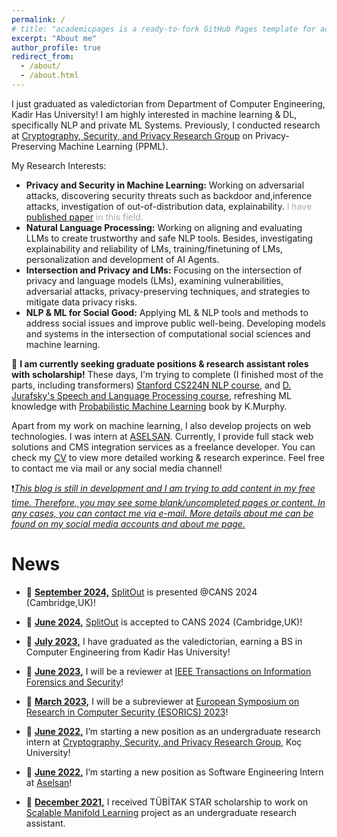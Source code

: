 ```yaml
---
permalink: /
# title: "academicpages is a ready-to-fork GitHub Pages template for academic personal websites"
excerpt: "About me"
author_profile: true
redirect_from: 
  - /about/
  - /about.html
---
```


I just graduated as valedictorian from Department of Computer Engineering, Kadir Has University! I am highly interested in machine learning & DL, specifically NLP and private ML Systems. Previously, I conducted research at [Cryptography, Security, and Privacy Research Group](https://crypto.ku.edu.tr/) on Privacy-Preserving Machine Learning (PPML). 

My Research Interests:

- **Privacy and Security in Machine Learning:** Working on adversarial attacks, discovering security threats such as backdoor and,inference attacks, investigation of out-of-distribution data, explainability. <span style="color:darkgray">I have [published paper](https://arxiv.org/abs/2302.08618) in this field.</span>
- **Natural Language Processing:** Working on aligning and evaluating LLMs to create trustworthy and safe NLP tools. Besides, investigating explainability and reliability of LMs, training/finetuning of LMs, personalization and development of AI Agents.
- **Intersection and Privacy and LMs:** Focusing on the intersection of privacy and language models (LMs), examining vulnerabilities, adversarial attacks, privacy-preserving techniques, and strategies to mitigate data privacy risks.
- **NLP & ML for Social Good:** Applying ML & NLP tools and methods to address social issues and improve public well-being. Developing models and systems in the intersection of computational social sciences and machine learning.


:dart: **I am currently seeking graduate positions & research assistant roles with scholarship!** These days, I'm trying to complete (I finished most of the parts, including transformers) [Stanford CS224N NLP course](https://www.youtube.com/watch?v=PLryWeHPcBs&list=PLoROMvodv4rMFqRtEuo6SGjY4XbRIVRd4), and [D. Jurafsky's Speech and Language Processing course](https://web.stanford.edu/~jurafsky/slp3/), refreshing ML knowledge with [Probabilistic Machine Learning](https://probml.github.io/pml-book/book1.html) book by K.Murphy.

Apart from my work on machine learning, I also develop projects on web technologies. I was intern at [ASELSAN](https://www.aselsan.com/en). Currently, I provide full stack web solutions and CMS integration services as a freelance developer. You can check my [CV](https://robuno.github.io/files/Resume_Unat.pdf) to view more detailed working & research experince. Feel free to contact me via mail or any social media channel! 


:heavy_exclamation_mark:_<ins>This blog is still in development and I am trying to add content in my free time. Therefore, you may see some blank/uncompleted pages or content. In any cases, you can contact me via e-mail. More details about me can be found on my social media accounts and [about me](https://robuno.github.io/bio/) page.</ins>_

News
======

* :tada: **<ins>September 2024,</ins>**  [SplitOut](https://doi.org/10.1007/978-981-97-8016-7_6) is presented @CANS 2024 (Cambridge,UK)!

* :tada: **<ins>June 2024,</ins>**  [SplitOut](https://arxiv.org/abs/2302.08618) is accepted to CANS 2024 (Cambridge,UK)!

* :tada: **<ins>July 2023,</ins>**  I have graduated as the valedictorian, earning a BS in Computer Engineering from Kadir Has University!

* :tada: **<ins>June 2023,</ins>**  I will be a reviewer at [IEEE Transactions on Information Forensics and Security](https://ieeexplore.ieee.org/xpl/RecentIssue.jsp?punumber=10206)!

* :tada: **<ins>March 2023,</ins>**  I will be a subreviewer at [European Symposium on Research in Computer Security (ESORICS) 2023](https://esorics2023.org/)!

* :tada: **<ins>June 2022,</ins>**  I’m starting a new position as an undergraduate research intern at [Cryptography, Security, and Privacy Research Group](https://crypto.ku.edu.tr/), Koç University!

* :tada: **<ins>June 2022,</ins>**  I’m starting a new position as Software Engineering Intern at [Aselsan](https://www.aselsan.com/en)!

* :tada: **<ins>December 2021,</ins>**  I received TÜBİTAK STAR scholarship to work on [Scalable Manifold Learning](http://sca-ml.khas.edu.tr/) project as an undergraduate research assistant.